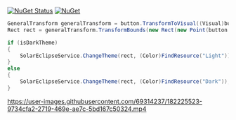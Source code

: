 [![NuGet Status](https://img.shields.io/nuget/v/Lungo.svg?style=flat)](https://www.nuget.org/packages/Lungo/) [![NuGet](https://img.shields.io/nuget/dt/Lungo.svg)](https://www.nuget.org/packages/Lungo)

```C#
GeneralTransform generalTransform = button.TransformToVisual((Visual)button.Parent);
Rect rect = generalTransform.TransformBounds(new Rect(new Point(button.Margin.Left, button.Margin.Top), button.RenderSize));

if (isDarkTheme)
{
    SolarEclipseService.ChangeTheme(rect, (Color)FindResource("Light"));
}
else
{
    SolarEclipseService.ChangeTheme(rect, (Color)FindResource("Dark"));
}
```

https://user-images.githubusercontent.com/69314237/182225523-9734cfa2-2719-469e-ae7c-5bd167c50324.mp4

